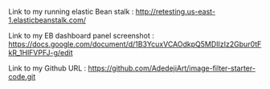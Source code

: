  Link to my running elastic Bean stalk : http://retesting.us-east-1.elasticbeanstalk.com/
 
 Link to my EB dashboard panel screenshot : https://docs.google.com/document/d/1B3YcuxVCAOdkpQ5MDIIzIz2Gbur0tFkR_1HlFVPFJ-g/edit
 
 Link to my Github URL :  https://github.com/AdedejiArt/image-filter-starter-code.git
  
